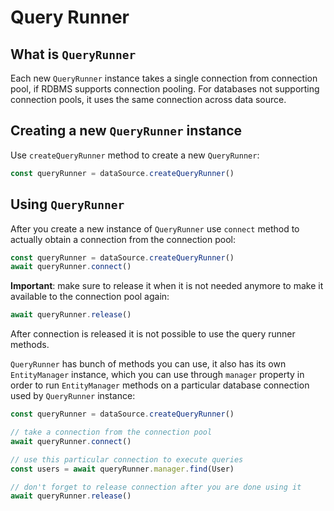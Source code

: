 # Query Runner

## What is `QueryRunner`

Each new `QueryRunner` instance takes a single connection from connection pool, if RDBMS supports connection pooling.
For databases not supporting connection pools, it uses the same connection across data source.

## Creating a new `QueryRunner` instance

Use `createQueryRunner` method to create a new `QueryRunner`:

```typescript
const queryRunner = dataSource.createQueryRunner()
```

## Using `QueryRunner`

After you create a new instance of `QueryRunner` use `connect` method to actually obtain a connection from the connection pool:

```typescript
const queryRunner = dataSource.createQueryRunner()
await queryRunner.connect()
```

**Important**: make sure to release it when it is not needed anymore to make it available to the connection pool again:

```typescript
await queryRunner.release()
```

After connection is released it is not possible to use the query runner methods.

`QueryRunner` has bunch of methods you can use, it also has its own `EntityManager` instance,
which you can use through `manager` property in order to run `EntityManager` methods on a particular database connection
used by `QueryRunner` instance:

```typescript
const queryRunner = dataSource.createQueryRunner()

// take a connection from the connection pool
await queryRunner.connect()

// use this particular connection to execute queries
const users = await queryRunner.manager.find(User)

// don't forget to release connection after you are done using it
await queryRunner.release()
```
